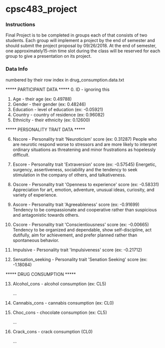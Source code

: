 # cpsc483_project

### Instructions
Final Project is to be completed in groups each of that consists of two students. Each group will implement a project by the end of semester and should submit the project proposal by 09/26/2018. At the end of semester, one approximately15-min time slot during the class will be reserved for each group to give a presentation on its project. 


### Data Info
numbered by their row index in drug_consumption.data.txt

***** PARTICIPANT DATA *****
0. ID - ignoring this
1. Age - their age (ex: 0.49788)
2. Gender - their gender (ex: 0.48246)
3. Education - level of education (ex: -0.05921)
4. Country - country of residence (ex: 0.96082)
5. Ethnicity - their ethnicity (ex: 0.12600)

***** PERSONALITY TRAIT DATA *****

6. Nscore - Personality trait 'Neuroticism' score (ex: 0.31287)
	People who are neurotic respond worse to stressors and are more likely to interpret 
	ordinary situations as threatening and minor frustrations as hopelessly difficult.

7. Escore - Personality trait 'Extraversion' score (ex: -0.57545)
	Energetic, surgency, assertiveness, sociability and the tendency 
	to seek stimulation in the company of others, and talkativeness.

8. Oscore - Personality trait 'Openness to experience' score (ex: -0.58331)
	Appreciation for art, emotion, adventure, unusual ideas, curiosity, and variety of experience.

9. Ascore - Personality trait 'Agreeableness' score (ex: -0.91699)
	Tendency to be compassionate and cooperative rather than suspicious and antagonistic towards others.

10. Cscore - Personality trait 'Conscientiousness' score (ex: -0.00665)
	Tendency to be organized and dependable, show self-discipline, act dutifully, 
	aim for achievement, and prefer planned rather than spontaneous behavior.

11. Impulsive - Personality trait 'Impulsiveness' score (ex: -0.21712)

12. Sensation_seeking - Personality trait 'Senation Seeking' score (ex: -1.18084)

***** DRUG CONSUMPTION *****

13. Alcohol_cons - alcohol consumption (ex: CL5)

	...
18. Cannabis_cons - cannabis consumption (ex: CL0)
19. Choc_cons - chocolate consumption (ex: CL5)

	...
21. Crack_cons - crack consumption (CL0)

	...
